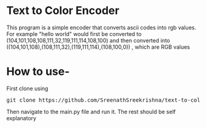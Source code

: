 <h1>Text to Color Encoder</h1>
<p>This program is a simple encoder that converts ascii codes into rgb values. For example "hello world" would first be converted to (104,101,108,108,111,32,119,111,114,108,100) and then converted into ((104,101,108),(108,111,32),(119,111,114),(108,100,0)) , which are RGB values</p>
<h1>How to use-</h1>
<p>First clone using <pre>git clone https://github.com/SreenathSreekrishna/text-to-color-encoder.git </pre> Then navigate to the main.py file and run it. The rest should be self explanatory</p>
